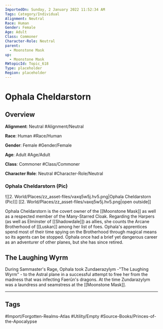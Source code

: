 ```yaml
---
ImportedOn: Sunday, 2 January 2022 11:52:34 AM
Tags: Category/Individual
Alignment: Neutral
Race: Human
Gender: Female
Age: Adult
Class: Commoner
Character-Role: Neutral
parent:
  - Moonstone Mask
up:
  - Moonstone Mask
RWtopicId: Topic_618
Type: placeholder
Region: placeholder
---
```

# Ophala Cheldarstorn
## Overview
**Alignment**: Neutral
#Alignment/Neutral

**Race**: Human
#Race/Human

**Gender**: Female
#Gender/Female

**Age**: Adult
#Age/Adult

**Class**: Commoner
#Class/Commoner

**Character Role**: Neutral
#Character-Role/Neutral

### Ophala Cheldarstorn (Pic)
![[2. World/Places/zz_asset-files/vaxq5w5j.hv5.png|Ophala Cheldarstorn (Pic)]]
[[2. World/Places/zz_asset-files/vaxq5w5j.hv5.png|open outside]]

Ophala Cheldarstorn is the covert owner of the [[Moonstone Mask]] as well as a respected member of the Many-Starred Cloak. Regarding the Harpers (as well as Elminster of [[Shadowdale]]) as allies, she counts the Arcane Brotherhood of [[Luskan]] among her list of foes. Ophala's apprentices spend most of their time spying on the Brotherhood through magical means so its agents can be stopped. Ophala once had a brief yet dangerous career as an adventurer of other planes, but she has since retired.

## The Laughing Wyrm
During Sammaster's Rage, Ophala took Zundaerazylym -"The Laughing Wyrm" - to the Astral plane in a successful attempt to free her from the madness that was infecting Faerûn's dragons. At the time Zundarazylym was a laundress and seamstress at the [[Moonstone Mask]].


---
## Tags
#Import/Forgotten-Realms-Atlas #Utility/Empty #Source-Books/Princes-of-the-Apocalypse

